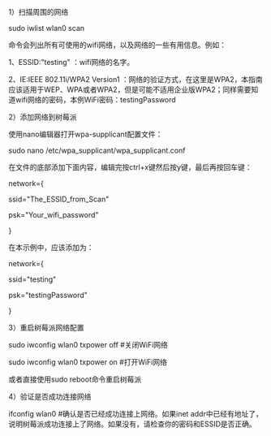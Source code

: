 1）扫描周围的网络

sudo iwlist wlan0 scan

命令会列出所有可使用的wifi网络，以及网络的一些有用信息。例如：

1、ESSID:"testing" ：wifi网络的名字。

2、IE:IEEE 802.11i/WPA2 Version1 ：网络的验证方式，在这里是WPA2，本指南应该适用于WEP、WPA或者WPA2，但是可能不适用企业版WPA2；同样需要知道wifi网络的密码，本例WiFi密码：testingPassword

2）添加网络到树莓派

使用nano编辑器打开wpa-supplicant配置文件：

sudo nano /etc/wpa_supplicant/wpa_supplicant.conf

在文件的底部添加下面内容，编辑完按ctrl+x键然后按y键，最后再按回车键：

network={

  ssid="The_ESSID_from_Scan"

  psk="Your_wifi_password"

}

 

在本示例中，应该添加为：

network={

  ssid="testing"

  psk="testingPassword"

}

3）重启树莓派网络配置

sudo iwconfig wlan0 txpower off #关闭WiFi网络

sudo iwconfig wlan0 txpower on #打开WiFi网络

或者直接使用sudo reboot命令重启树莓派

4）验证是否成功连接网络

ifconfig wlan0  #确认是否已经成功连接上网络。如果inet addr中已经有地址了，说明树莓派成功连接上了网络。如果没有，请检查你的密码和ESSID是否正确。